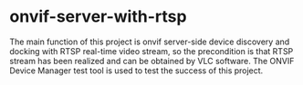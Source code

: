 # onvif-server-with-rtsp
The main function of this project is onvif server-side device discovery and docking with RTSP real-time video stream, so the precondition is that RTSP stream has been realized and can be obtained by VLC software. The ONVIF Device Manager test tool is used to test the success of this project.
